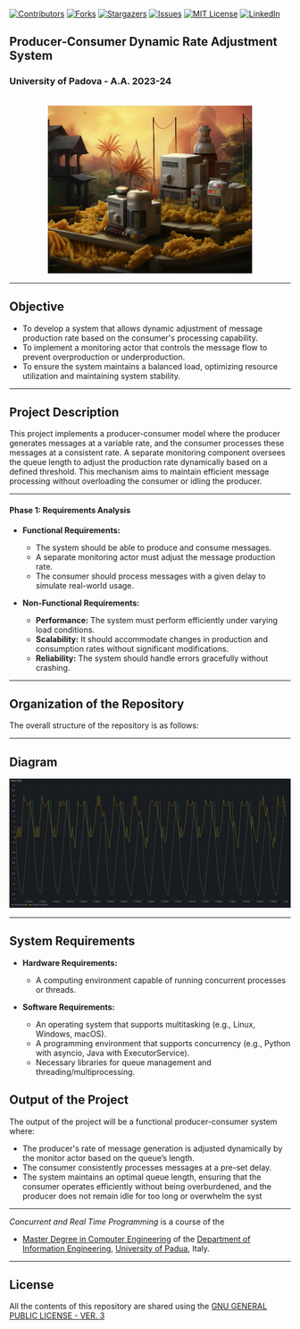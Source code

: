 <a name="readme-top"></a>

[![Contributors][contributors-shield]][contributors-url]
[![Forks][forks-shield]][forks-url]
[![Stargazers][stars-shield]][stars-url]
[![Issues][issues-shield]][issues-url]
[![MIT License][license-shield]][license-url]
[![LinkedIn][linkedin-shield]][linkedin-url]

## Producer-Consumer Dynamic Rate Adjustment System
### University of Padova - A.A. 2023-24


<!-- PROJECT LOGO -->
<br />
<div align="center">
  <a href="https://github.com/farzad-845/CRTP">
    <img src="assets/logo.png" alt="Logo" height="300">
  </a>
</div>

---

## Objective

- To develop a system that allows dynamic adjustment of message production rate based on the consumer's processing capability.
- To implement a monitoring actor that controls the message flow to prevent overproduction or underproduction.
- To ensure the system maintains a balanced load, optimizing resource utilization and maintaining system stability.

---

## Project Description
This project implements a producer-consumer model where the producer generates messages at a variable rate, and the consumer processes these messages at a consistent rate. A separate monitoring component oversees the queue length to adjust the production rate dynamically based on a defined threshold. This mechanism aims to maintain efficient message processing without overloading the consumer or idling the producer.

---

#### Phase 1: Requirements Analysis
- **Functional Requirements:**
    - The system should be able to produce and consume messages.
    - A separate monitoring actor must adjust the message production rate.
    - The consumer should process messages with a given delay to simulate real-world usage.

- **Non-Functional Requirements:**
    - **Performance:** The system must perform efficiently under varying load conditions.
    - **Scalability:** It should accommodate changes in production and consumption rates without significant modifications.
    - **Reliability:** The system should handle errors gracefully without crashing.


---

## Organization of the Repository

The overall structure of the repository is as follows:

---

## Diagram
<img src="assets/diagram.png" alt="RealTime Message Queue & Delay Analysis"/>

---

## System Requirements
- **Hardware Requirements:**
    - A computing environment capable of running concurrent processes or threads.

- **Software Requirements:**
    - An operating system that supports multitasking (e.g., Linux, Windows, macOS).
    - A programming environment that supports concurrency (e.g., Python with asyncio, Java with ExecutorService).
    - Necessary libraries for queue management and threading/multiprocessing.

## Output of the Project

The output of the project will be a functional producer-consumer system where:
- The producer's rate of message generation is adjusted dynamically by the monitor actor based on the queue’s length.
- The consumer consistently processes messages at a pre-set delay.
- The system maintains an optimal queue length, ensuring that the consumer operates efficiently without being overburdened, and the producer does not remain idle for too long or overwhelm the syst

---

*Concurrent and Real Time Programming* is a course of the

* [Master Degree in Computer Engineering](https://degrees.dei.unipd.it/master-degrees/computer-engineering/) of the [Department of Information Engineering](https://www.dei.unipd.it/en/), [University of Padua](https://www.unipd.it/en/), Italy.

---

## License

All the contents of this repository are shared using the [GNU GENERAL PUBLIC LICENSE - VER. 3](https://www.gnu.org/licenses/gpl-3.0.html)

[contributors-shield]: https://img.shields.io/github/contributors/farzad-845/CRTP.svg?style=for-the-badge
[contributors-url]: https://github.com/farzad-845/CRTP/graphs/contributors
[forks-shield]: https://img.shields.io/github/forks/farzad-845/CRTP.svg?style=for-the-badge
[forks-url]: https://github.com/farzad-845/CRTP/network/members
[stars-shield]: https://img.shields.io/github/stars/farzad-845/CRTP.svg?style=for-the-badge
[stars-url]: https://github.com/farzad-845/CRTP/stargazers
[issues-shield]: https://img.shields.io/github/issues/farzad-845/CRTP.svg?style=for-the-badge
[issues-url]: https://github.com/farzad-845/CRTP/issues
[license-shield]: https://img.shields.io/github/license/farzad-845/CRTP.svg?style=for-the-badge
[license-url]: https://github.com/farzad-845/CRTP/blob/master/LICENSE.txt
[linkedin-shield]: https://img.shields.io/badge/-LinkedIn-black.svg?style=for-the-badge&logo=linkedin&colorB=555
[linkedin-url]: https://linkedin.com/in/farzad-shami

